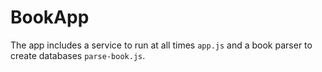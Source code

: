 # BookApp

The app includes a service to run at all times `app.js` and a book parser to create databases `parse-book.js`.

